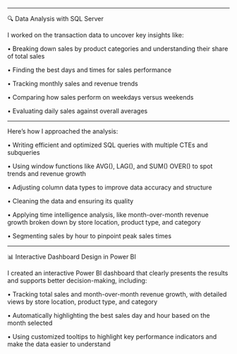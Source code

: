 ________________________________________
🔍 Data Analysis with SQL Server


I worked on the transaction data to uncover key insights like:

•	Breaking down sales by product categories and understanding their share of total sales

•	Finding the best days and times for sales performance

•	Tracking monthly sales and revenue trends

•	Comparing how sales perform on weekdays versus weekends

•	Evaluating daily sales against overall averages


________________________________________
Here’s how I approached the analysis:


•	Writing efficient and optimized SQL queries with multiple CTEs and subqueries

•	Using window functions like AVG(), LAG(), and SUM() OVER() to spot trends and revenue growth

•	Adjusting column data types to improve data accuracy and structure

•	Cleaning the data and ensuring its quality

•	Applying time intelligence analysis, like month-over-month revenue growth broken down by store location, product type, and category

•	Segmenting sales by hour to pinpoint peak sales times

________________________________________
📊 Interactive Dashboard Design in Power BI


I created an interactive Power BI dashboard that clearly presents the results and supports better decision-making, including:

•	Tracking total sales and month-over-month revenue growth, with detailed views by store location, product type, and category

•	Automatically highlighting the best sales day and hour based on the month selected

•	Using customized tooltips to highlight key performance indicators and make the data easier to understand


